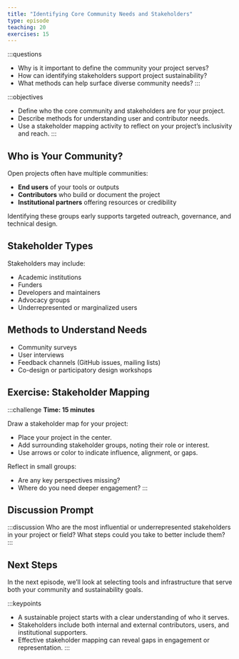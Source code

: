 ```yaml
---
title: "Identifying Core Community Needs and Stakeholders"
type: episode
teaching: 20
exercises: 15
---
```



:::questions
- Why is it important to define the community your project serves?
- How can identifying stakeholders support project sustainability?
- What methods can help surface diverse community needs?
:::


:::objectives
- Define who the core community and stakeholders are for your project.
- Describe methods for understanding user and contributor needs.
- Use a stakeholder mapping activity to reflect on your project’s inclusivity and reach.
:::

## Who is Your Community?

Open projects often have multiple communities:
- **End users** of your tools or outputs
- **Contributors** who build or document the project
- **Institutional partners** offering resources or credibility

Identifying these groups early supports targeted outreach, governance, and technical design.

## Stakeholder Types

Stakeholders may include:
- Academic institutions
- Funders
- Developers and maintainers
- Advocacy groups
- Underrepresented or marginalized users

## Methods to Understand Needs
- Community surveys
- User interviews
- Feedback channels (GitHub issues, mailing lists)
- Co-design or participatory design workshops

## Exercise: Stakeholder Mapping

:::challenge
**Time: 15 minutes**

Draw a stakeholder map for your project:
- Place your project in the center.
- Add surrounding stakeholder groups, noting their role or interest.
- Use arrows or color to indicate influence, alignment, or gaps.

Reflect in small groups:
- Are any key perspectives missing?
- Where do you need deeper engagement?
:::

## Discussion Prompt

:::discussion
Who are the most influential or underrepresented stakeholders in your project or field?
What steps could you take to better include them?
:::

## Next Steps

In the next episode, we’ll look at selecting tools and infrastructure that serve both your community and sustainability goals.

:::keypoints
- A sustainable project starts with a clear understanding of who it serves.
- Stakeholders include both internal and external contributors, users, and institutional supporters.
- Effective stakeholder mapping can reveal gaps in engagement or representation.
:::

